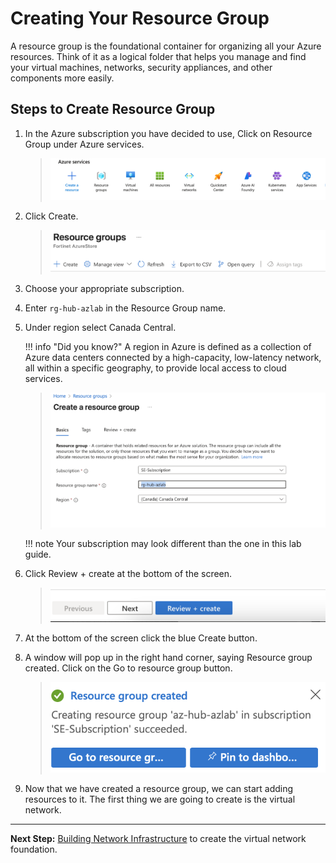 # Creating Your Resource Group

A resource group is the foundational container for organizing all your Azure resources. Think of it as a logical folder that helps you manage and find your virtual machines, networks, security appliances, and other components more easily.

## Steps to Create Resource Group

1.  In the Azure subscription you have decided to use, Click on Resource Group under Azure services.

    > ![A group of blue and green arrows AI-generated content may be incorrect.](images/image2.png)

2.  Click Create.

    > ![A screenshot of a computer AI-generated content may be incorrect.](images/image3.png)

3.  Choose your appropriate subscription.

4.  Enter `rg-hub-azlab` in the Resource Group name.

5.  Under region select Canada Central.

    !!! info "Did you know?"
        A region in Azure is defined as a collection of Azure data centers connected by a high-capacity, low-latency network, all within a specific geography, to provide local access to cloud services.

    > ![A screenshot of a computer AI-generated content may be incorrect.](images/image4.png)

    !!! note
        Your subscription may look different than the one in this lab guide.

6.  Click Review + create at the bottom of the screen.

    > ![A blue and white box with text AI-generated content may be incorrect.](images/image5.png)

7.  At the bottom of the screen click the blue Create button.

8.  A window will pop up in the right hand corner, saying Resource group created. Click on the Go to resource group button.

    > ![A screenshot of a computer AI-generated content may be incorrect.](images/image6.png)

9.  Now that we have created a resource group, we can start adding resources to it. The first thing we are going to create is the virtual network.

---

**Next Step:** [Building Network Infrastructure](02-network-infrastructure.md) to create the virtual network foundation.